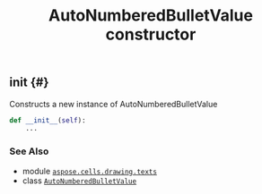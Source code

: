 ﻿---
title: AutoNumberedBulletValue constructor
second_title: Aspose.Cells for Python via .NET API References
description: 
type: docs
weight: 10
url: /aspose.cells.drawing.texts/autonumberedbulletvalue/__init__/
is_root: false
---

## __init__ {#}

Constructs a new instance of AutoNumberedBulletValue



```python
def __init__(self):
    ...
```





### See Also
* module [`aspose.cells.drawing.texts`](../../)
* class [`AutoNumberedBulletValue`](/cells/python-net/aspose.cells.drawing.texts/autonumberedbulletvalue)
